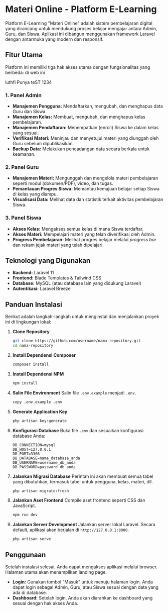 # Materi Online - Platform E-Learning

Platform E-Learning "Materi Online" adalah sistem pembelajaran digital yang dirancang untuk mendukung proses belajar mengajar antara Admin, Guru, dan Siswa. Aplikasi ini dibangun menggunakan framework Laravel dengan antarmuka yang modern dan responsif.

## Fitur Utama

Platform ini memiliki tiga hak akses utama dengan fungsionalitas yang berbeda: di web ini 

luthfi Punya teST 1234


### 1. Panel Admin
- **Manajemen Pengguna:** Mendaftarkan, mengubah, dan menghapus data Guru dan Siswa.
- **Manajemen Kelas:** Membuat, mengubah, dan menghapus kelas pembelajaran.
- **Manajemen Pendaftaran:** Menempatkan (enroll) Siswa ke dalam kelas yang sesuai.
- **Verifikasi Materi:** Meninjau dan menyetujui materi yang diunggah oleh Guru sebelum dipublikasikan.
- **Backup Data:** Melakukan pencadangan data secara berkala untuk keamanan.

### 2. Panel Guru
- **Manajemen Materi:** Mengunggah dan mengelola materi pembelajaran seperti modul (dokumen/PDF), video, dan tugas.
- **Pemantauan Progres Siswa:** Memantau kemajuan belajar setiap Siswa di kelas yang diampu.
- **Visualisasi Data:** Melihat data dan statistik terkait aktivitas pembelajaran Siswa.

### 3. Panel Siswa
- **Akses Kelas:** Mengakses semua kelas di mana Siswa terdaftar.
- **Akses Materi:** Mempelajari materi yang telah diverifikasi oleh Admin.
- **Progress Pembelajaran:** Melihat progres belajar melalui *progress bar* dan rekam jejak materi yang telah dipelajari.

## Teknologi yang Digunakan

- **Backend:** Laravel 11
- **Frontend:** Blade Templates & Tailwind CSS
- **Database:** MySQL (atau database lain yang didukung Laravel)
- **Autentikasi:** Laravel Breeze

## Panduan Instalasi

Berikut adalah langkah-langkah untuk menginstal dan menjalankan proyek ini di lingkungan lokal:

1.  **Clone Repository**
    ```bash
    git clone https://github.com/username/nama-repository.git
    cd nama-repository
    ```

2.  **Install Dependensi Composer**
    ```bash
    composer install
    ```

3.  **Install Dependensi NPM**
    ```bash
    npm install
    ```

4.  **Salin File Environment**
    Salin file `.env.example` menjadi `.env`.
    ```bash
    copy .env.example .env
    ```

5.  **Generate Application Key**
    ```bash
    php artisan key:generate
    ```

6.  **Konfigurasi Database**
    Buka file `.env` dan sesuaikan konfigurasi database Anda:
    ```env
    DB_CONNECTION=mysql
    DB_HOST=127.0.0.1
    DB_PORT=3306
    DB_DATABASE=nama_database_anda
    DB_USERNAME=username_db_anda
    DB_PASSWORD=password_db_anda
    ```

7.  **Jalankan Migrasi Database**
    Perintah ini akan membuat semua tabel yang dibutuhkan, termasuk tabel untuk pengguna, kelas, materi, dll.
    ```bash
    php artisan migrate:fresh
    ```

8.  **Jalankan Aset Frontend**
    Compile aset frontend seperti CSS dan JavaScript.
    ```bash
    npm run dev
    ```

9.  **Jalankan Server Development**
    Jalankan server lokal Laravel. Secara default, aplikasi akan berjalan di `http://127.0.0.1:8000`.
    ```bash
    php artisan serve
    ```

## Penggunaan

Setelah instalasi selesai, Anda dapat mengakses aplikasi melalui browser. Halaman utama akan menampilkan landing page.

- **Login:** Gunakan tombol "Masuk" untuk menuju halaman login. Anda dapat login sebagai Admin, Guru, atau Siswa sesuai dengan data yang ada di database.
- **Dashboard:** Setelah login, Anda akan diarahkan ke dashboard yang sesuai dengan hak akses Anda.